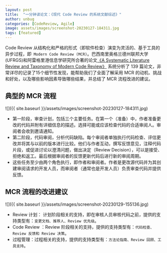 ```yaml
---
layout: post
title:  "一分钟读论文：《现代 Code Review 的系统文献综述》"
author: unbug
categories: [CodeReview, Agile]
image: assets/images/screenshot-20230127-184311.jpg
tags: [featured]
---
```

Code Review 从结构化和严格的形式（即软件检查）演变为灵活的、基于工具的异步过程，即` Modern Code Review (MCR)`。巴西南里奥格兰德州联邦大学 (UFRGS)和阿雷格里港信息学研究所合著的论文[《A Systematic Literature Review and Taxonomy of Modern Code Review》][paper1-url] 系统分析了 139 篇论文，非常详尽的记录了15个细节性发现，能帮助我们了全面了解采用 MCR 的动机、挑战和好处，以及哪些影响因素导致哪些结果，并总结了 MCR 流程改进的建议。

## 典型的 MCR 流程
![]({{ site.baseurl }}/assets/images/screenshot-20230127-184311.jpg)

- 第⼀阶段，审查计划，包括三个主要任务。在第⼀个（准备）中，作者准备更改的代码并附有详细信息的描述。选择可能或应该检查代码的合适审阅⼈。审阅者会收到邀请通知。
- 第⼆阶段，代码审阅，分析代码缺陷。每个审阅者单独执⾏代码检查、评估更改并将其与以前的版本进⾏⽐较。他们与作者互动，撰写反馈意⻅，注释代码⽚段，或促进讨论以澄清问题，做出决定（Review Decision），可以是接受、拒绝和返⼯。最后根据审阅者的反馈更新代码后进⾏新的审阅周期。
- 这些任务⾄少由两个⻆⾊执⾏，即作者和审阅者。作者是更改源代码并为其创建审阅请求的开发⼈员，⽽审阅者（通常也是开发⼈员）负责审查代码并提供反馈。


## MCR 流程的改进建议
![]({{ site.baseurl }}/assets/images/screenshot-20230129-155136.jpg)

- Review 计划： 计划阶段相关的⽀持，即在审核⼈员审核代码之前，提供的⽀持类型有：`变更⽂档、推荐人、Review 优先级`。
- Code Review ：Review 阶段相关的⽀持，提供的⽀持类型有：`代码检查、Review 反馈和 Review 决策`。
- 过程管理：过程相关的支持，提供的⽀持类型有：`方法论指南、Review 回顾、工具支持`。


[paper1-url]: https://arxiv.org/pdf/2103.08777.pdf 